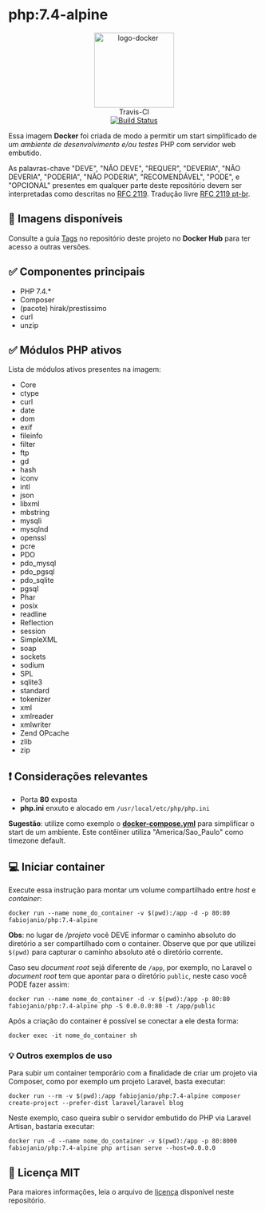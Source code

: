 # php:7.4-alpine

<p align="center">
	<img alt="logo-docker" class="avatar rounded-2" height="150" src="https://avatars2.githubusercontent.com/u/35675959?s=400&u=b1f9ebca6fa8e5be55cb524e16f38b52f2f1dd58&v=4" width="160">
	<br>
	Travis-CI<br>
	<a href="https://travis-ci.org/docker-sources/php">
		<img src="https://travis-ci.org/docker-sources/php.svg?branch=master" alt="Build Status">
	</a>
</p>

Essa imagem **Docker** foi criada de modo a permitir um start simplificado de um *ambiente de desenvolvimento e/ou testes* PHP com servidor web embutido.


As palavras-chave "DEVE", "NÃO DEVE", "REQUER", "DEVERIA", "NÃO DEVERIA", "PODERIA", "NÃO PODERIA", "RECOMENDÁVEL", "PODE", e "OPCIONAL" presentes em qualquer parte deste repositório devem ser interpretadas como descritas no [RFC 2119](http://tools.ietf.org/html/rfc2119). Tradução livre [RFC 2119 pt-br](http://rfc.pt.webiwg.org/rfc2119).

## :link: Imagens disponíveis

Consulte a guia [Tags](https://hub.docker.com/r/fabiojanio/) no repositório deste projeto no **Docker Hub** para ter acesso a outras versões.

## :white_check_mark: Componentes principais

 - PHP 7.4.*
 - Composer
 - (pacote) hirak/prestissimo
 - curl
 - unzip

## :white_check_mark: Módulos PHP ativos

Lista de módulos ativos presentes na imagem:

- Core
- ctype
- curl
- date
- dom
- exif
- fileinfo
- filter
- ftp
- gd
- hash
- iconv
- intl
- json
- libxml
- mbstring
- mysqli
- mysqlnd
- openssl
- pcre
- PDO
- pdo_mysql
- pdo_pgsql
- pdo_sqlite
- pgsql
- Phar
- posix
- readline
- Reflection
- session
- SimpleXML
- soap
- sockets
- sodium
- SPL
- sqlite3
- standard
- tokenizer
- xml
- xmlreader
- xmlwriter
- Zend OPcache
- zlib
- zip

## :exclamation: Considerações relevantes

 - Porta **80** exposta
 - **php.ini** enxuto e alocado em `/usr/local/etc/php/php.ini`

**Sugestão**: utilize como exemplo o [**docker-compose.yml**](https://github.com/docker-sources/php/blob/master/docker-compose.yml) para simplificar o start de um ambiente. Este contêiner utiliza "America/Sao_Paulo" como timezone default.

## :computer: Iniciar container

Execute essa instrução para montar um volume compartilhado entre *host* e *container*:

```
docker run --name nome_do_container -v $(pwd):/app -d -p 80:80 fabiojanio/php:7.4-alpine
```

**Obs**: no lugar de */projeto* você DEVE informar o caminho absoluto do diretório a ser compartilhado com o container. Observe que por que utilizei `$(pwd)` para capturar o caminho absoluto até o diretório corrente.

Caso seu *document root* sejá diferente de `/app`, por exemplo, no Laravel o *document root* tem que apontar para o diretório `public`, neste caso você PODE fazer assim:

```
docker run --name nome_do_container -d -v $(pwd):/app -p 80:80 fabiojanio/php:7.4-alpine php -S 0.0.0.0:80 -t /app/public
```

Após a criação do container é possível se conectar a ele desta forma:

```
docker exec -it nome_do_container sh
```

### :bulb: Outros exemplos de uso

Para subir um container temporário com a finalidade de criar um projeto via Composer, como por exemplo um projeto Laravel, basta executar:

```
docker run --rm -v $(pwd):/app fabiojanio/php:7.4-alpine composer create-project --prefer-dist laravel/laravel blog
```

Neste exemplo, caso queira subir o servidor embutido do PHP via Laravel Artisan, bastaria executar:

```
docker run -d --name nome_do_container -v $(pwd):/app -p 80:8000 fabiojanio/php:7.4-alpine php artisan serve --host=0.0.0.0
```

## :page_with_curl: Licença MIT

Para maiores informações, leia o arquivo de [licença](https://github.com/docker-sources/php/blob/master/LICENSE) disponível neste repositório.
